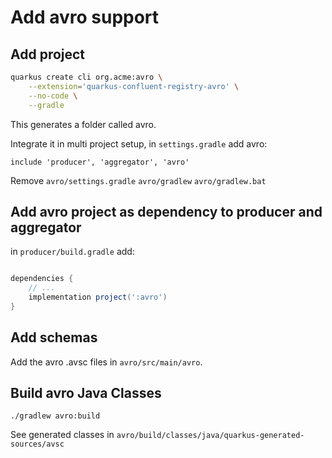 # Add avro support

## Add project

```bash
quarkus create cli org.acme:avro \
    --extension='quarkus-confluent-registry-avro' \
    --no-code \
    --gradle

```
This generates a folder called avro.

Integrate it in multi project setup, in `settings.gradle` add avro:
```
include 'producer', 'aggregator', 'avro'
```

Remove  `avro/settings.gradle`  `avro/gradlew` `avro/gradlew.bat`

## Add avro project as dependency to producer and aggregator

in `producer/build.gradle` add:

```groovy

dependencies {
    // ...
    implementation project(':avro')
}
```

## Add schemas

Add the avro .avsc files in `avro/src/main/avro`.

## Build avro Java Classes

`./gradlew avro:build`

See generated classes in `avro/build/classes/java/quarkus-generated-sources/avsc`


